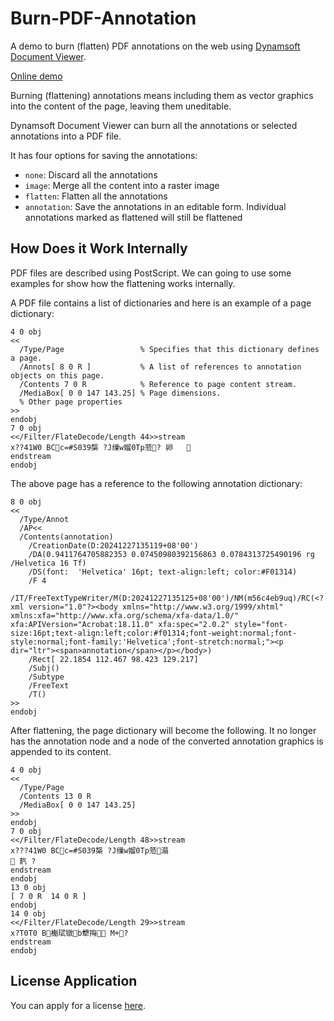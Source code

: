 # Burn-PDF-Annotation

A demo to burn (flatten) PDF annotations on the web using [Dynamsoft Document Viewer](https://www.dynamsoft.com/document-viewer/docs/introduction/index.html).

[Online demo](https://tony-xlh.github.io/Burn-PDF-Annotation/)

Burning (flattening) annotations means including them as vector graphics into the content of the page, leaving them uneditable.

Dynamsoft Document Viewer can burn all the annotations or selected annotations into a PDF file.

It has four options for saving the annotations:

* `none`: Discard all the annotations
* `image`: Merge all the content into a raster image
* `flatten`: Flatten all the annotations
* `annotation`: Save the annotations in an editable form. Individual annotations marked as flattened will still be flattened

## How Does it Work Internally

PDF files are described using PostScript. We can going to use some examples for show how the flattening works internally.

A PDF file contains a list of dictionaries and here is an example of a page dictionary:

```
4 0 obj
<<
  /Type/Page                 % Specifies that this dictionary defines a page.
  /Annots[ 8 0 R ]           % A list of references to annotation objects on this page.
  /Contents 7 0 R            % Reference to page content stream.
  /MediaBox[ 0 0 147 143.25] % Page dimensions.
  % Other page properties
>>
endobj
7 0 obj
<</Filter/FlateDecode/Length 44>>stream
x??41W0 BCc=#S039椝 ?J缫w媹0Tp蒞? 卵	
endstream
endobj
```

The above page has a reference to the following annotation dictionary:

```
8 0 obj
<<
  /Type/Annot
  /AP<<
  /Contents(annotation)
    /CreationDate(D:20241227135119+08'00')
    /DA(0.9411764705882353 0.07450980392156863 0.0784313725490196 rg /Helvetica 16 Tf)
    /DS(font:  'Helvetica' 16pt; text-align:left; color:#F01314)
    /F 4
    /IT/FreeTextTypeWriter/M(D:20241227135125+08'00')/NM(m56c4eb9uq)/RC(<?xml version="1.0"?><body xmlns="http://www.w3.org/1999/xhtml" xmlns:xfa="http://www.xfa.org/schema/xfa-data/1.0/" xfa:APIVersion="Acrobat:18.11.0" xfa:spec="2.0.2" style="font-size:16pt;text-align:left;color:#f01314;font-weight:normal;font-style:normal;font-family:'Helvetica';font-stretch:normal;"><p dir="ltr"><span>annotation</span></p></body>)
    /Rect[ 22.1854 112.467 98.423 129.217]
    /Subj()
    /Subtype
    /FreeText
    /T()
>>
endobj
```

After flattening, the page dictionary will become the following. It no longer has the annotation node and a node of the converted annotation graphics is appended to its content.

```
4 0 obj
<<
  /Type/Page
  /Contents 13 0 R 
  /MediaBox[ 0 0 147 143.25]
>>
endobj
7 0 obj
<</Filter/FlateDecode/Length 48>>stream
x???41W0 BCc=#S039椝 ?J缫w媹0Tp蒞溻
 靔	?
endstream
endobj
13 0 obj
[ 7 0 R  14 0 R ]
endobj
14 0 obj
<</Filter/FlateDecode/Length 29>>stream
x?T0T0 B櫆珷镦b犩挴 M+?
endstream
endobj
```

## License Application

You can apply for a license [here](https://www.dynamsoft.com/customer/license/trialLicense/?product=dcv&package=cross-platform).
